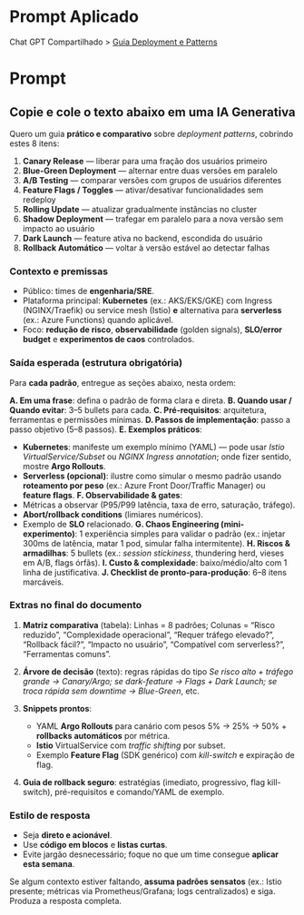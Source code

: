 # Prompt Aplicado
Chat GPT Compartilhado > [Guia Deployment e Patterns](https://chatgpt.com/share/68c74a2c-11f4-8013-8ad4-75709b246fbd)

# Prompt
## Copie e cole o texto abaixo em uma IA Generativa

Quero um guia **prático e comparativo** sobre *deployment patterns*, cobrindo estes 8 itens:

1. **Canary Release** — liberar para uma fração dos usuários primeiro
2. **Blue-Green Deployment** — alternar entre duas versões em paralelo
3. **A/B Testing** — comparar versões com grupos de usuários diferentes
4. **Feature Flags / Toggles** — ativar/desativar funcionalidades sem redeploy
5. **Rolling Update** — atualizar gradualmente instâncias no cluster
6. **Shadow Deployment** — trafegar em paralelo para a nova versão sem impacto ao usuário
7. **Dark Launch** — feature ativa no backend, escondida do usuário
8. **Rollback Automático** — voltar à versão estável ao detectar falhas

### Contexto e premissas

* Público: times de **engenharia/SRE**.
* Plataforma principal: **Kubernetes** (ex.: AKS/EKS/GKE) com Ingress (NGINX/Traefik) ou service mesh (Istio) **e** alternativa para **serverless** (ex.: Azure Functions) quando aplicável.
* Foco: **redução de risco**, **observabilidade** (golden signals), **SLO/error budget** e **experimentos de caos** controlados.

### Saída esperada (estrutura obrigatória)

Para **cada padrão**, entregue as seções abaixo, nesta ordem:

**A. Em uma frase**: defina o padrão de forma clara e direta.
**B. Quando usar / Quando evitar**: 3–5 bullets para cada.
**C. Pré-requisitos**: arquitetura, ferramentas e permissões mínimas.
**D. Passos de implementação**: passo a passo objetivo (5–8 passos).
**E. Exemplos práticos**:

* **Kubernetes**: manifeste um exemplo mínimo (YAML) — pode usar *Istio VirtualService/Subset* ou *NGINX Ingress annotation*; onde fizer sentido, mostre **Argo Rollouts**.
* **Serverless (opcional)**: ilustre como simular o mesmo padrão usando **roteamento por peso** (ex.: Azure Front Door/Traffic Manager) ou **feature flags**.
  **F. Observabilidade & gates**:
* Métricas a observar (P95/P99 latência, taxa de erro, saturação, tráfego).
* **Abort/rollback conditions** (limiares numéricos).
* Exemplo de **SLO** relacionado.
  **G. Chaos Engineering (mini-experimento)**: 1 experiência simples para validar o padrão (ex.: injetar 300ms de latência, matar 1 pod, simular falha intermitente).
  **H. Riscos & armadilhas**: 5 bullets (ex.: *session stickiness*, thundering herd, vieses em A/B, flags órfãs).
  **I. Custo & complexidade**: baixo/médio/alto com 1 linha de justificativa.
  **J. Checklist de pronto-para-produção**: 6–8 itens marcáveis.

### Extras no final do documento

1. **Matriz comparativa** (tabela): Linhas = 8 padrões; Colunas = “Risco reduzido”, “Complexidade operacional”, “Requer tráfego elevado?”, “Rollback fácil?”, “Impacto no usuário”, “Compatível com serverless?”, “Ferramentas comuns”.
2. **Árvore de decisão** (texto): regras rápidas do tipo *Se risco alto + tráfego grande → Canary/Argo; se dark-feature → Flags + Dark Launch; se troca rápida sem downtime → Blue-Green*, etc.
3. **Snippets prontos**:

   * YAML **Argo Rollouts** para canário com pesos 5% → 25% → 50% + **rollbacks automáticos** por métrica.
   * **Istio** VirtualService com *traffic shifting* por subset.
   * Exemplo **Feature Flag** (SDK genérico) com *kill-switch* e expiração de flag.
4. **Guia de rollback seguro**: estratégias (imediato, progressivo, flag kill-switch), pré-requisitos e comando/YAML de exemplo.

### Estilo de resposta

* Seja **direto e acionável**.
* Use **código em blocos** e **listas curtas**.
* Evite jargão desnecessário; foque no que um time consegue **aplicar esta semana**.

Se algum contexto estiver faltando, **assuma padrões sensatos** (ex.: Istio presente; métricas via Prometheus/Grafana; logs centralizados) e siga. Produza a resposta completa.